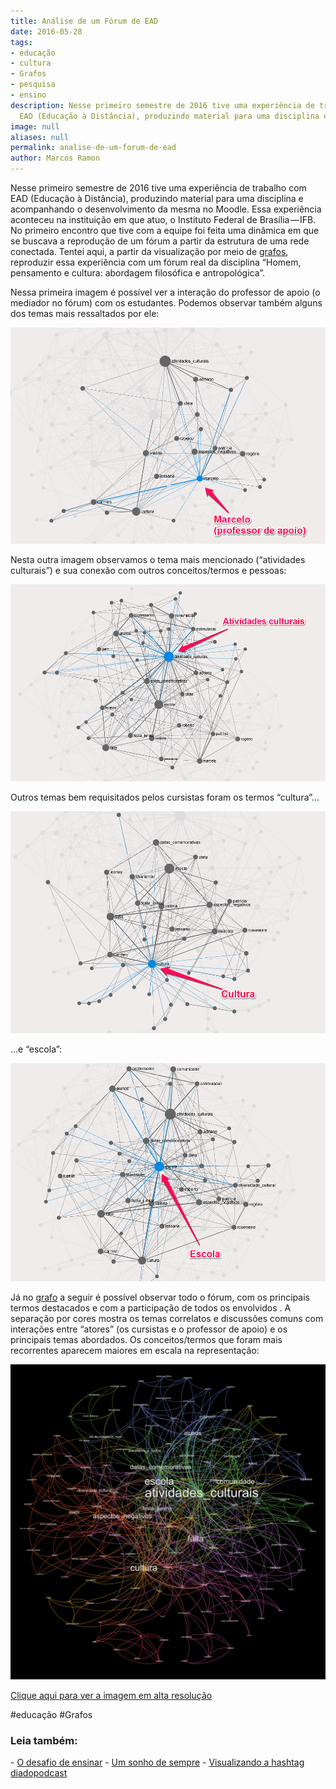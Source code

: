 ```yaml
---
title: Análise de um Fórum de EAD
date: 2016-05-28
tags:
- educação
- cultura
- Grafos
- pesquisa
- ensino
description: Nesse primeiro semestre de 2016 tive uma experiência de trabalho com
  EAD (Educação à Distância), produzindo material para uma disciplina e…
image: null
aliases: null
permalink: analise-de-um-forum-de-ead
author: Marcos Ramon
---
```

Nesse primeiro semestre de 2016 tive uma experiência de trabalho com EAD (Educação à Distância), produzindo material para uma disciplina e acompanhando o desenvolvimento da mesma no Moodle. Essa experiência aconteceu na instituição em que atuo, o Instituto Federal de Brasília — IFB. No primeiro encontro que tive com a equipe foi feita uma dinâmica em que se buscava a reprodução de um fórum a partir da estrutura de uma rede conectada. Tentei aqui, a partir da visualização por meio de [grafos](https://pt.wikipedia.org/wiki/Teoria_dos_grafos), reproduzir essa experiência com um fórum real da disciplina “Homem, pensamento e cultura: abordagem filosófica e antropológica”.

Nessa primeira imagem é possível ver a interação do professor de apoio (o mediador no fórum) com os estudantes. Podemos observar também alguns dos temas mais ressaltados por ele:

<img src="/assets/img/análise-de-um-fórum-de ead-medium-1.png">

Nesta outra imagem observamos o tema mais mencionado (“atividades culturais”) e sua conexão com outros conceitos/termos e pessoas:

<img src="/assets/img/análise-de-um-fórum-de ead-medium-2.png">

Outros temas bem requisitados pelos cursistas foram os termos “cultura”…

<img src="/assets/img/análise-de-um-fórum-de ead-medium-3.png">

…e “escola”:

<img src="/assets/img/análise-de-um-fórum-de ead-medium-4.png">

Já no [grafo](https://pt.wikipedia.org/wiki/Teoria_dos_grafos) a seguir é possível observar todo o fórum, com os principais termos destacados e com a participação de todos os envolvidos . A separação por cores mostra os temas correlatos e discussões comuns com interações entre “atores” (os cursistas e o professor de apoio) e os principais temas abordados. Os conceitos/termos que foram mais recorrentes aparecem maiores em escala na representação:

<img src="/assets/img/análise-de-um-fórum-de ead-medium-5.png">

[Clique aqui para ver a imagem em alta resolução](https://drive.google.com/open?id=0B_NS1VYqt3XBLXExMUdXZjNYS3c)


#educação #Grafos

<h3>Leia também:</h3>
- <a href="/o-desafio-de-ensinar">O desafio de ensinar</a>
- <a href="/um-sonho-de-sempre">Um sonho de sempre</a>
- <a href="/visualizando-a-hashtag-diadopodcast">Visualizando a hashtag diadopodcast</a>
